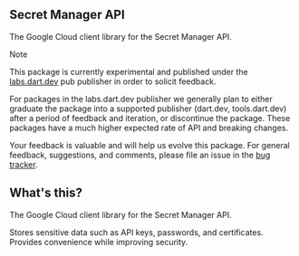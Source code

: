 ## Secret Manager API

The Google Cloud client library for the Secret Manager API.

<!-- Code generated by sidekick. DO NOT EDIT. -->

> [!NOTE]
> This package is currently experimental and published under the
> [labs.dart.dev](https://dart.dev/dart-team-packages) pub publisher in order
> to solicit feedback.
>
> For packages in the labs.dart.dev publisher we generally plan to either
> graduate the package into a supported publisher (dart.dev, tools.dart.dev)
> after a period of feedback and iteration, or discontinue the package.
> These packages have a much higher expected rate of API and breaking changes.
>
> Your feedback is valuable and will help us evolve this package. For general
> feedback, suggestions, and comments, please file an issue in the
> [bug tracker](/issues).

## What's this?

The Google Cloud client library for the Secret Manager API.

Stores sensitive data such as API keys, passwords, and certificates.
Provides convenience while improving security.
